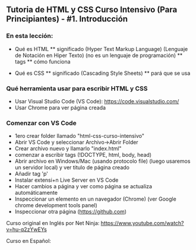 ## Tutoria de HTML y CSS Curso Intensivo (Para Principiantes)  - #1. Introducción

### En esta lección:

* Qué es HTML
** significado (Hyper Text Markup Language) (Lenguaje de Notación en Hiper Texto) (no es un lenguaje de programación)
** tags
** cómo funciona

* Qué es CSS
** significado (Cascading Style Sheets)
** pará que se usa

### Qué herramienta usar para escribir HTML y CSS

* Usar Visual Studio Code (VS Code):  https://code.visualstudio.com/
* Usar Chrome para ver página creada

### Comenzar con VS Code
* 1ero crear folder llamado "html-css-curso-intensivo"
* Abrir VS Code y seleccionar Archivo->Abrir Folder  
* Crear archivo nuevo y llamarlo "index.html"
* comenzar a escribir tags (!DOCTYPE, html, body, head)
* Abrir archivo en Windows/Mac (usando protocolo file) (luego usaremos un servidor local) y ver titulo de página creado
* Añadir tag 'p'
* Instalar extensi+n Live Server en VS Code
* Hacer cambios a página y ver como página se actualiza automáticamente
* Inspeccionar un elemento en un navegador (Chrome) (ver Google chrome development tools panel)
* Inspeccionar otra página (https://github.com)


Curso original en Inglés por Net Ninja:  https://www.youtube.com/watch?v=hu-q2zYwEYs

Curso en Español: 